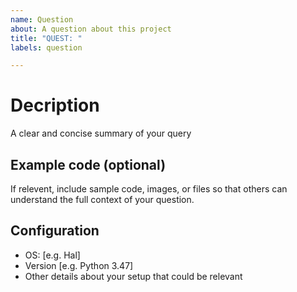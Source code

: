 ```yaml
---
name: Question
about: A question about this project
title: "QUEST: "
labels: question

---
```


# Decription
A clear and concise summary of your query

## Example code (optional)
If relevent, include sample code, images, or files so that others can understand
the full context of your question.

## Configuration
 - OS: [e.g. Hal]
 - Version [e.g. Python 3.47]
 - Other details about your setup that could be relevant
